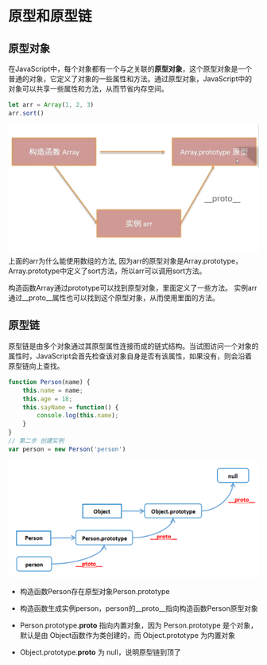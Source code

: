 # 原型和原型链
## 原型对象
在JavaScript中，每个对象都有一个与之关联的**原型对象**，这个原型对象是一个普通的对象，它定义了对象的一些属性和方法。通过原型对象，JavaScript中的对象可以共享一些属性和方法，从而节省内存空间。

```javascript
let arr = Array(1, 2, 3)
arr.sort()
```

![原型](./asset/9.原型.png)
上面的arr为什么能使用数组的方法, 因为arr的原型对象是Array.prototype，Array.prototype中定义了sort方法，所以arr可以调用sort方法。

构造函数Array通过prototype可以找到原型对象，里面定义了一些方法。
实例arr通过__proto__属性也可以找到这个原型对象，从而使用里面的方法。

## 原型链
原型链是由多个对象通过其原型属性连接而成的链式结构。当试图访问一个对象的属性时，JavaScript会首先检查该对象自身是否有该属性，如果没有，则会沿着原型链向上查找。
```javascript
function Person(name) {
    this.name = name;
    this.age = 18;
    this.sayName = function() {
        console.log(this.name);
    }
}
// 第二步 创建实例
var person = new Person('person')
```
![原型链](./asset/9.原型链.png)
* 构造函数Person存在原型对象Person.prototype

* 构造函数生成实例person，person的__proto__指向构造函数Person原型对象

* Person.prototype.__proto__ 指向内置对象，因为 Person.prototype 是个对象，默认是由 Object函数作为类创建的，而 Object.prototype 为内置对象

* Object.prototype.__proto__ 为 null，说明原型链到顶了

